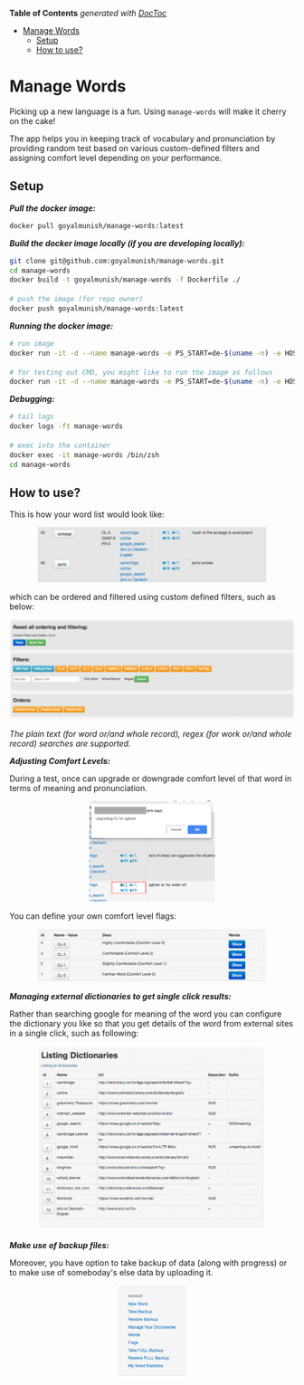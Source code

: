 <!-- START doctoc generated TOC please keep comment here to allow auto update -->
<!-- DON'T EDIT THIS SECTION, INSTEAD RE-RUN doctoc TO UPDATE -->
**Table of Contents**  *generated with [DocToc](https://github.com/thlorenz/doctoc)*

- [Manage Words](#manage-words)
    - [Setup](#setup)
    - [How to use?](#how-to-use)

<!-- END doctoc generated TOC please keep comment here to allow auto update -->

# Manage Words

Picking up a new language is a fun. Using `manage-words` will make it cherry on the cake!

The app helps you in keeping track of vocabulary and pronunciation by providing random test based on various custom-defined filters and assigning comfort level depending on your performance.

## Setup

_**Pull the docker image:**_

```sh
docker pull goyalmunish/manage-words:latest
```

_**Build the docker image locally (if you are developing locally):**_

```sh
git clone git@github.com:goyalmunish/manage-words.git
cd manage-words
docker build -t goyalmunish/manage-words -f Dockerfile ./

# push the image (for repo owner)
docker push goyalmunish/manage-words:latest
```

_**Running the docker image:**_

```sh
# run image
docker run -it -d --name manage-words -e PS_START=de-$(uname -n) -e HOST_PLATFORM=$(uname -s) -p 3000:3000 goyalmunish/manage-words

# for testing out CMD, you might like to run the image as follows
docker run -it -d --name manage-words -e PS_START=de-$(uname -n) -e HOST_PLATFORM=$(uname -s) -p 3000:3000 goyalmunish/manage-words /bin/bash -c "ping -i 0.2 $(gateway_ip)"
```

_**Debugging:**_

```sh
# tail logs
docker logs -ft manage-words

# exec into the container
docker exec -it manage-words /bin/zsh
cd manage-words
```

## How to use?

This is how your word list would look like:

<p align="center">
  <img src="./support/ss_words.png" width="80%">
</p>

which can be ordered and filtered using custom defined filters, such as below:

<p align="center">
  <img src="./support/ss_filters.png" width="100%">
</p>

_The plain text (for word or/and whole record), regex (for work or/and whole record) searches are supported._

_**Adjusting Comfort Levels:**_

During a test, once can upgrade or downgrade comfort level of that word in terms of meaning and pronunciation.

<p align="center">
  <img src="./support/ss_upgrading_downgrading_flags.png" width="44%">
</p>

You can define your own comfort level flags:

<p align="center">
  <img src="./support/ss_flags.png" width="80%">
</p>

_**Managing external dictionaries to get single click results:**_

Rather than searching google for meaning of the word you can configure the dictionary you like so that you get details of the word from external sites in a single click, such as following:

<p align="center">
  <img src="./support/ss_dictionaries.png" width="80%">
</p>

_**Make use of backup files:**_

Moreover, you have option to take backup of data (along with progress) or to make use of someboday's else data by uploading it.

<p align="center">
  <img src="./support/ss_sidebar.png" width="25%">
</p>
